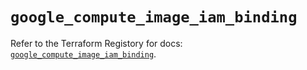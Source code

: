 # `google_compute_image_iam_binding`

Refer to the Terraform Registory for docs: [`google_compute_image_iam_binding`](https://www.terraform.io/docs/providers/google/r/compute_image_iam_binding).

